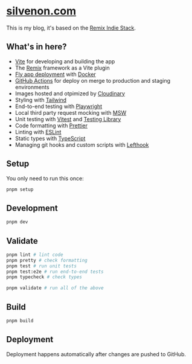 # [silvenon.com](https://silvenon.com/)

This is my blog, it's based on the [Remix Indie Stack](https://github.com/remix-run/indie-stack).

## What's in here?

- [Vite](https://vitejs.dev/) for developing and building the app
- The [Remix](https://remix.run) framework as a Vite plugin
- [Fly app deployment](https://fly.io) with [Docker](https://www.docker.com/)
- [GitHub Actions](https://github.com/features/actions) for deploy on merge to production and staging environments
- Images hosted and otpimized by [Cloudinary](https://cloudinary.com)
- Styling with [Tailwind](https://tailwindcss.com/)
- End-to-end testing with [Playwright](https://playwright.dev)
- Local third party request mocking with [MSW](https://mswjs.io)
- Unit testing with [Vitest](https://vitest.dev) and [Testing Library](https://testing-library.com)
- Code formatting with [Prettier](https://prettier.io)
- Linting with [ESLint](https://eslint.org)
- Static types with [TypeScript](https://typescriptlang.org)
- Managing git hooks and custom scripts with [Lefthook](https://github.com/evilmartians/lefthook)

## Setup

You only need to run this once:

  ```sh
  pnpm setup
  ```

## Development

  ```sh
  pnpm dev
  ```

## Validate

  ```sh
  pnpm lint # lint code
  pnpm pretty # check formatting
  pnpm test # run unit tests
  pnpm test:e2e # run end-to-end tests
  pnpm typecheck # check types

  pnpm validate # run all of the above
  ```

## Build

  ```sh
  pnpm build
  ```

## Deployment

Deployment happens automatically after changes are pushed to GitHub.

